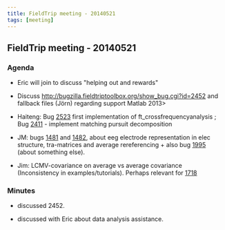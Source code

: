 ```yaml
---
title: FieldTrip meeting - 20140521
tags: [meeting]
---
```


## FieldTrip meeting - 20140521

### Agenda

*  Eric will join to discuss "helping out and rewards"

*  Discuss http://bugzilla.fieldtriptoolbox.org/show_bug.cgi?id=2452 and fallback files (Jörn) regarding support Matlab 2013> 

*  Haiteng: Bug [2523](http://bugzilla.fieldtriptoolbox.org/show_bug.cgi?id=2523)  first implementation of ft_crossfrequencyanalysis ; Bug [2411](http://bugzilla.fieldtriptoolbox.org/show_bug.cgi?id=2411) - implement matching pursuit decomposition

*  JM: bugs [1481](http://bugzilla.fieldtriptoolbox.org/show_bug.cgi?id=1481) and [1482](http://bugzilla.fieldtriptoolbox.org/show_bug.cgi?id=1482), about eeg electrode representation in elec structure, tra-matrices and average rereferencing + also bug [1995](http://bugzilla.fieldtriptoolbox.org/show_bug.cgi?id=1995) (about something else).

*  Jim: LCMV-covariance on average vs average covariance (Inconsistency in examples/tutorials). Perhaps relevant for [1718](http://bugzilla.fieldtriptoolbox.org/show_bug.cgi?id=1718)

### Minutes

*  discussed 2452.

*  discussed with Eric about data analysis assistance. 
 

